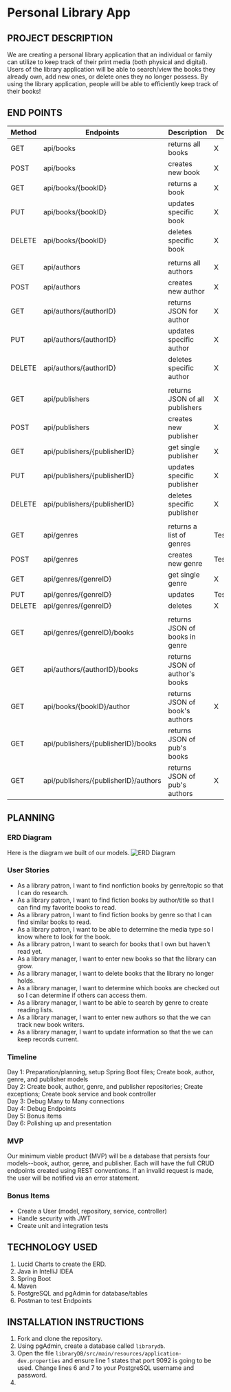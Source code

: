 # Personal Library App

## PROJECT DESCRIPTION

We are creating a personal library application that an individual or family can utilize to keep track of their print
media (both physical and digital). Users of the library application will be able to search/view the books they already
own, add new ones, or delete ones they no longer possess. By using the library application, people will be able to
efficiently keep track of their books!

## END POINTS

| Method |Endpoints                           | Description                    | Done   |
|--------|------------------------------------|--------------------------------|--------|
| GET    |api/books                           | returns all books              | X      |
| POST   |api/books                           | creates new book               | X      |
| GET    |api/books/{bookID}                  | returns a book                 | X      |
| PUT    |api/books/{bookID}                  | updates specific book          | X      |
| DELETE |api/books/{bookID}                  | deletes specific book          | X      |
|        |                                    |                                ||
| GET    |api/authors                         | returns all authors            | X      |
| POST   |api/authors                         | creates new author             | X      |
| GET    |api/authors/{authorID}                 | returns JSON for author        | X      |
| PUT    |api/authors/{authorID}              | updates specific author        | X      |
| DELETE |api/authors/{authorID}              | deletes specific author        | X      |
|        |                                    |                                ||  
| GET    |api/publishers                      | returns JSON of all publishers | X      |
| POST   |api/publishers                         | creates new publisher          | X      |
| GET    |api/publishers/{publisherID}        | get single publisher           | X      |
| PUT    |api/publishers/{publisherID}        | updates specific publisher     | X      |
| DELETE |api/publishers/{publisherID}        | deletes specific publisher     | X      |
|        |                                    |                                ||
| GET    |api/genres                             | returns a list of genres       | Tested |
| POST   |api/genres                             | creates new genre              | Tested |
| GET    |api/genres/{genreID}                 | get single genre               | X      |
| PUT    |api/genres/{genreID}                 | updates                        | Tested |
| DELETE |api/genres/{genreID}                 | deletes                        | X      |
|        |                                    |                                ||
| GET    |api/genres/{genreID}/books             | returns JSON of books in genre ||
| GET    |api/authors/{authorID}/books        | returns JSON of author's books ||
| GET    |api/books/{bookID}/author             | returns JSON of book's authors | X      |
| GET    |api/publishers/{publisherID}/books  | returns JSON of pub's books    ||
| GET    |api/publishers/{publisherID}/authors| returns JSON of pub's authors  | X      |

## PLANNING

### ERD Diagram
Here is the diagram we built of our models.
![ERD Diagram](https://user-images.githubusercontent.com/79819338/147974942-de8f0ac4-6df4-4e1c-87d7-d171c61c1e08.png)

### User Stories

- As a library patron, I want to find nonfiction books by genre/topic so that I can do research.
- As a library patron, I want to find fiction books by author/title so that I can find my favorite books to read.
- As a library patron, I want to find fiction books by genre so that I can find similar books to read.
- As a library patron, I want to be able to determine the media type so I know where to look for the book.
- As a library patron, I want to search for books that I own but haven't read yet.
- As a library manager, I want to enter new books so that the library can grow.
- As a library manager, I want to delete books that the library no longer holds.
- As a library manager, I want to determine which books are checked out so I can determine if others can access them.
- As a library manager, I want to be able to search by genre to create reading lists.
- As a library manager, I want to enter new authors so that the we can track new book writers.
- As a library manager, I want to update information so that the we can keep records current.

### Timeline
Day 1: Preparation/planning, setup Spring Boot files; Create book, author, genre, and publisher models <br>
Day 2: Create book, author, genre, and publisher repositories; Create exceptions; Create book service and book controller <br>
Day 3: Debug Many to Many connections <br>
Day 4: Debug Endpoints <br>
Day 5: Bonus items <br>
Day 6: Polishing up and presentation

### MVP
Our minimum viable product (MVP) will be a database that persists four models--book, author, genre, and publisher. Each will have the full CRUD endpoints created using REST conventions. If an invalid request is made, the user will be notified via an error statement.

### Bonus Items
- Create a User (model, repository, service, controller)
- Handle security with JWT
- Create unit and integration tests

## TECHNOLOGY USED
1. Lucid Charts to create the ERD.
2. Java in IntelliJ IDEA
3. Spring Boot
4. Maven
5. PostgreSQL and pgAdmin for database/tables
6. Postman to test Endpoints

## INSTALLATION INSTRUCTIONS
1. Fork and clone the repository.
2. Using pgAdmin, create a database called ```librarydb```.
3. Open the file ```libraryDB/src/main/resources/application-dev.properties``` and ensure line 1 states that port 9092 is going to be used. Change lines 6 and 7 to your PostgreSQL username and password. 
4. 


